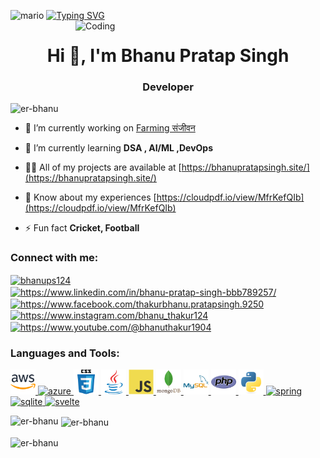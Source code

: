 ![mario](https://user-images.githubusercontent.com/10498744/210012254-234538ff-d198-48aa-8964-37e6fd45d227.gif)
[![Typing SVG](https://readme-typing-svg.demolab.com?font=Fira+Code&duration=5000&pause=1000&color=9046FF&width=435&lines=WELCOME+EVERYONE+😈)](https://github.com/er-bhanu)
<img align="right" alt="Coding" width="400" src="https://i.pinimg.com/originals/18/a4/94/18a4949fc9c8067172d3b96e302e7097.gif">
<h1 align="center">Hi 👋, I'm Bhanu Pratap Singh</h1>
<h3 align="center">Developer</h3>

<p align="left"> <img src="https://komarev.com/ghpvc/?username=er-bhanu&label=Profile%20views&color=0e75b6&style=flat" alt="er-bhanu" /> </p>

- 🔭 I’m currently working on [Farming संजीवन](https://bhanupratapsingh.site/Agriculture-portal-master)

- 🌱 I’m currently learning **DSA , AI/ML ,DevOps**

- 👨‍💻 All of my projects are available at [https://bhanupratapsingh.site/](https://bhanupratapsingh.site/)

- 📄 Know about my experiences [https://cloudpdf.io/view/MfrKefQIb](https://cloudpdf.io/view/MfrKefQIb)

- ⚡ Fun fact **Cricket, Football**

<h3 align="left">Connect with me:</h3>
<p align="left">
<a href="https://twitter.com/bhanups124" target="blank"><img align="center" src="https://raw.githubusercontent.com/rahuldkjain/github-profile-readme-generator/master/src/images/icons/Social/twitter.svg" alt="bhanups124" height="30" width="40" /></a>
<a href="https://linkedin.com/in/https://www.linkedin.com/in/bhanu-pratap-singh-bbb789257/" target="blank"><img align="center" src="https://raw.githubusercontent.com/rahuldkjain/github-profile-readme-generator/master/src/images/icons/Social/linked-in-alt.svg" alt="https://www.linkedin.com/in/bhanu-pratap-singh-bbb789257/" height="30" width="40" /></a>
<a href="https://fb.com/https://www.facebook.com/thakurbhanu.pratapsingh.9250" target="blank"><img align="center" src="https://raw.githubusercontent.com/rahuldkjain/github-profile-readme-generator/master/src/images/icons/Social/facebook.svg" alt="https://www.facebook.com/thakurbhanu.pratapsingh.9250" height="30" width="40" /></a>
<a href="https://instagram.com/https://www.instagram.com/bhanu_thakur124" target="blank"><img align="center" src="https://raw.githubusercontent.com/rahuldkjain/github-profile-readme-generator/master/src/images/icons/Social/instagram.svg" alt="https://www.instagram.com/bhanu_thakur124" height="30" width="40" /></a>
<a href="https://www.youtube.com/c/https://www.youtube.com/@bhanuthakur1904" target="blank"><img align="center" src="https://raw.githubusercontent.com/rahuldkjain/github-profile-readme-generator/master/src/images/icons/Social/youtube.svg" alt="https://www.youtube.com/@bhanuthakur1904" height="30" width="40" /></a>
</p>

<h3 align="left">Languages and Tools:</h3>
<p align="left"> <a href="https://aws.amazon.com" target="_blank" rel="noreferrer"> <img src="https://raw.githubusercontent.com/devicons/devicon/master/icons/amazonwebservices/amazonwebservices-original-wordmark.svg" alt="aws" width="40" height="40"/> </a> <a href="https://azure.microsoft.com/en-in/" target="_blank" rel="noreferrer"> <img src="https://www.vectorlogo.zone/logos/microsoft_azure/microsoft_azure-icon.svg" alt="azure" width="40" height="40"/> </a> <a href="https://www.w3schools.com/css/" target="_blank" rel="noreferrer"> <img src="https://raw.githubusercontent.com/devicons/devicon/master/icons/css3/css3-original-wordmark.svg" alt="css3" width="40" height="40"/> </a> <a href="https://www.java.com" target="_blank" rel="noreferrer"> <img src="https://raw.githubusercontent.com/devicons/devicon/master/icons/java/java-original.svg" alt="java" width="40" height="40"/> </a> <a href="https://developer.mozilla.org/en-US/docs/Web/JavaScript" target="_blank" rel="noreferrer"> <img src="https://raw.githubusercontent.com/devicons/devicon/master/icons/javascript/javascript-original.svg" alt="javascript" width="40" height="40"/> </a> <a href="https://www.mongodb.com/" target="_blank" rel="noreferrer"> <img src="https://raw.githubusercontent.com/devicons/devicon/master/icons/mongodb/mongodb-original-wordmark.svg" alt="mongodb" width="40" height="40"/> </a> <a href="https://www.mysql.com/" target="_blank" rel="noreferrer"> <img src="https://raw.githubusercontent.com/devicons/devicon/master/icons/mysql/mysql-original-wordmark.svg" alt="mysql" width="40" height="40"/> </a> <a href="https://www.php.net" target="_blank" rel="noreferrer"> <img src="https://raw.githubusercontent.com/devicons/devicon/master/icons/php/php-original.svg" alt="php" width="40" height="40"/> </a> <a href="https://www.python.org" target="_blank" rel="noreferrer"> <img src="https://raw.githubusercontent.com/devicons/devicon/master/icons/python/python-original.svg" alt="python" width="40" height="40"/> </a> <a href="https://spring.io/" target="_blank" rel="noreferrer"> <img src="https://www.vectorlogo.zone/logos/springio/springio-icon.svg" alt="spring" width="40" height="40"/> </a> <a href="https://www.sqlite.org/" target="_blank" rel="noreferrer"> <img src="https://www.vectorlogo.zone/logos/sqlite/sqlite-icon.svg" alt="sqlite" width="40" height="40"/> </a> <a href="https://svelte.dev" target="_blank" rel="noreferrer"> <img src="https://upload.wikimedia.org/wikipedia/commons/1/1b/Svelte_Logo.svg" alt="svelte" width="40" height="40"/> </a> </p>

<p><img align="left" src="https://github-readme-stats.vercel.app/api/top-langs?username=er-bhanu&show_icons=true&locale=en&layout=compact" alt="er-bhanu" /></p>

<p>&nbsp;<img align="center" src="https://github-readme-stats.vercel.app/api?username=er-bhanu&show_icons=true&locale=en" alt="er-bhanu" /></p>

<p><img align="center" src="https://github-readme-streak-stats.herokuapp.com/?user=er-bhanu&" alt="er-bhanu" /></p>

